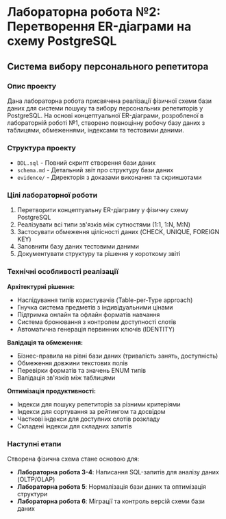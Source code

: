# Лабораторна робота №2: Перетворення ER-діаграми на схему PostgreSQL

## Система вибору персонального репетитора

### Опис проекту

Дана лабораторна робота присвячена реалізації фізичної схеми бази даних для системи пошуку та вибору персональних репетиторів у PostgreSQL. На основі концептуальної ER-діаграми, розробленої в лабораторній роботі №1, створено повноцінну робочу базу даних з таблицями, обмеженнями, індексами та тестовими даними.

### Структура проекту

- `DDL.sql` - Повний скрипт створення бази даних
- `schema.md` - Детальний звіт про структуру бази даних
- `evidence/` - Директорія з доказами виконання та скриншотами

### Цілі лабораторної роботи

1. Перетворити концептуальну ER-діаграму у фізичну схему PostgreSQL
2. Реалізувати всі типи зв'язків між сутностями (1:1, 1:N, M:N)
3. Застосувати обмеження цілісності даних (CHECK, UNIQUE, FOREIGN KEY)
4. Заповнити базу даних тестовими даними
5. Документувати структуру та рішення у короткому звіті

### Технічні особливості реалізації

**Архітектурні рішення:**
- Наслідування типів користувачів (Table-per-Type approach)
- Гнучка система предметів з індивідуальними цінами
- Підтримка онлайн та офлайн форматів навчання
- Система бронювання з контролем доступності слотів
- Автоматична генерація первинних ключів (IDENTITY)

**Валідація та обмеження:**
- Бізнес-правила на рівні бази даних (тривалість занять, доступність)
- Обмеження довжини текстових полів
- Перевірки форматів та значень ENUM типів
- Валідація зв'язків між таблицями

**Оптимізація продуктивності:**
- Індекси для пошуку репетиторів за різними критеріями
- Індекси для сортування за рейтингом та досвідом
- Часткові індекси для доступних слотів розкладу
- Складені індекси для складних запитів

### Наступні етапи

Створена фізична схема стане основою для:
- **Лабораторна робота 3-4**: Написання SQL-запитів для аналізу даних (OLTP/OLAP)
- **Лабораторна робота 5**: Нормалізація бази даних та оптимізація структури
- **Лабораторна робота 6**: Міграції та контроль версій схеми бази даних